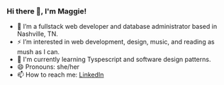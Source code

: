 ### Hi there 👋, I'm Maggie!
- 🌱 I’m a fullstack web developer and database administrator based in Nashville, TN. 
- ⚡ I’m interested in web development, design, music, and reading as mush as I can.
- 💬 I'm currently learning Tyspescript and software design patterns. 
- 😄 Pronouns: she/her
- 📫 How to reach me: [LinkedIn](https://www.linkedin.com/in/maggie-chafee/)
<!--
**MaggieChafee/MaggieChafee** is a ✨ _special_ ✨ repository because its `README.md` (this file) appears on your GitHub profile.

Here are some ideas to get you started:

- 🔭 I’m currently working on ...
- 🌱 I’m currently learning ...
- 👯 I’m looking to collaborate on ...
- 🤔 I’m looking for help with ...
- 💬 Ask me about ...
- 📫 How to reach me: ...
- 😄 Pronouns: ...
- ⚡ Fun fact: ...
-->
